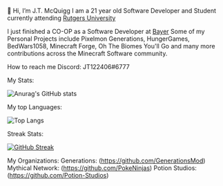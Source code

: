 👋 Hi, I’m J.T. McQuigg
I am a 21 year old Software Developer and Student currently attending [Rutgers University](https://www.rutgers.edu/)

I just finished a CO-OP as a Software Developer at [Bayer](https://www.bayer.com/en/)
Some of my Personal Projects include Pixelmon Generations, HungerGames, BedWars1058, Minecraft Forge, Oh The Biomes You'll Go and many more contributions across the Minecraft
Software community.

How to reach me Discord: JT122406#6777

My Stats:

![Anurag's GitHub stats](https://github-readme-stats-xak8.vercel.app/api?username=JT122406&show_icons=true&theme=tokyonight&count_private=true)

My top Languages:

![Top Langs](https://github-readme-stats-xak8.vercel.app/api/top-langs/?username=JT122406&layout=compact&count_private=true&theme=tokyonight)

Streak Stats:

[![GitHub Streak](https://streak-stats.demolab.com/?user=JT122406&theme=dark)](https://git.io/streak-stats)

My Organizations: 
Generations: (https://github.com/GenerationsMod)
Mythical Network: (https://github.com/PokeNinjas)
Potion Studios: (https://github.com/Potion-Studios)

<!---
JT122406/JT122406 is a ✨ special ✨ repository because its `README.md` (this file) appears on your GitHub profile.
You can click the Preview link to take a look at your changes.
--->
